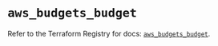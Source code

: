 # `aws_budgets_budget`

Refer to the Terraform Registry for docs: [`aws_budgets_budget`](https://registry.terraform.io/providers/hashicorp/aws/5.37.0/docs/resources/budgets_budget).
